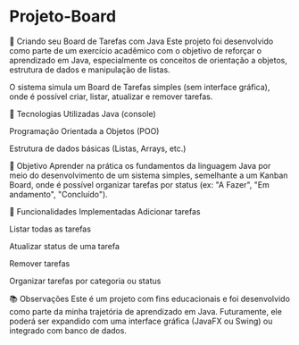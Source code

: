 # Projeto-Board

📝 Criando seu Board de Tarefas com Java
Este projeto foi desenvolvido como parte de um exercício acadêmico com o objetivo de reforçar o aprendizado em Java, especialmente os conceitos de orientação a objetos, estrutura de dados e manipulação de listas.

O sistema simula um Board de Tarefas simples (sem interface gráfica), onde é possível criar, listar, atualizar e remover tarefas.

🚀 Tecnologias Utilizadas
Java (console)

Programação Orientada a Objetos (POO)

Estrutura de dados básicas (Listas, Arrays, etc.)

🎯 Objetivo
Aprender na prática os fundamentos da linguagem Java por meio do desenvolvimento de um sistema simples, semelhante a um Kanban Board, onde é possível organizar tarefas por status (ex: "A Fazer", "Em andamento", "Concluído").

📌 Funcionalidades Implementadas
 Adicionar tarefas

 Listar todas as tarefas

 Atualizar status de uma tarefa

 Remover tarefas

 Organizar tarefas por categoria ou status

📚 Observações
Este é um projeto com fins educacionais e foi desenvolvido como parte da minha trajetória de aprendizado em Java.
Futuramente, ele poderá ser expandido com uma interface gráfica (JavaFX ou Swing) ou integrado com banco de dados.



